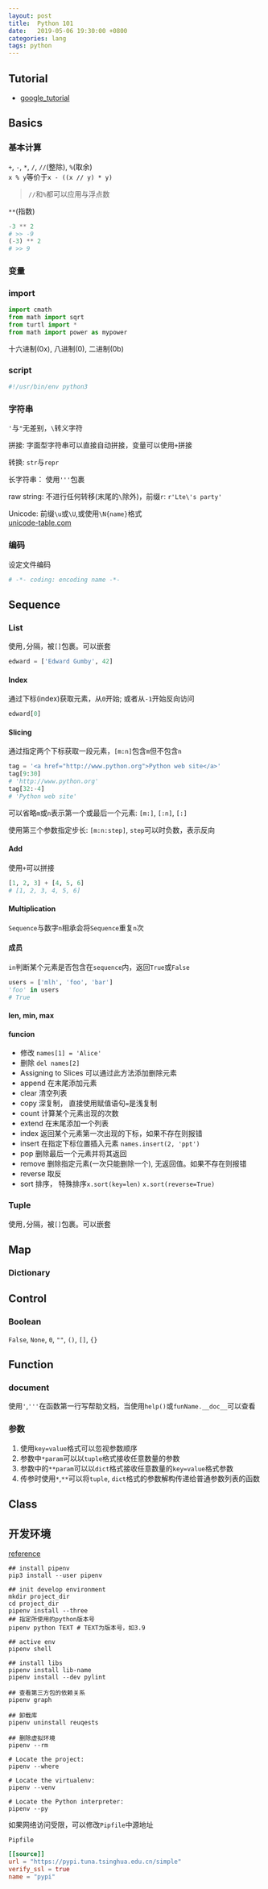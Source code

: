 ```yaml
---
layout: post
title:  Python 101
date:   2019-05-06 19:30:00 +0800
categories: lang
tags: python
---
```


## Tutorial

* [google_tutorial](https://developers.google.com/edu/python/introduction)

## Basics

### 基本计算

`+`, `-`, `*`, `/`, `//`(整除), `%`(取余)  
`x % y`等价于`x - ((x // y) * y)`  

> `//`和`%`都可以应用与浮点数

`**`(指数)

```python
-3 ** 2
# >> -9
(-3) ** 2
# >> 9
```

### 变量

### import

```python
import cmath
from math import sqrt
from turtl import *
from math import power as mypower
```

十六进制(0x), 八进制(0), 二进制(0b)

### script

```python
#!/usr/bin/env python3
```

### 字符串

`'`与`"`无差别，`\`转义字符

拼接: 字面型字符串可以直接自动拼接，变量可以使用`+`拼接

转换: `str`与`repr`

长字符串： 使用`'''`包裹

raw string: 不进行任何转移(末尾的`\`除外)，前缀`r`: `r'Lte\'s party'`

Unicode: 前缀`\u`或`\U`,或使用`\N{name}`格式  
[unicode-table.com](https://unicode-table.com/)

### 编码

设定文件编码

```python
# -*- coding: encoding name -*-
```

## Sequence

### List

使用`,`分隔，被`[]`包裹。可以嵌套

```python
edward = ['Edward Gumby', 42]
```

#### Index

通过下标(index)获取元素，从`0`开始; 或者从`-1`开始反向访问

```python
edward[0]
```

#### Slicing

通过指定两个下标获取一段元素，`[m:n]`包含`m`但不包含`n`

```python
tag = '<a href="http://www.python.org">Python web site</a>'
tag[9:30]
# 'http://www.python.org'
tag[32:-4]
# 'Python web site'
```

可以省略`m`或`n`表示第一个或最后一个元素: `[m:]`, `[:n]`, `[:]`

使用第三个参数指定步长: `[m:n:step]`, `step`可以时负数，表示反向

#### Add

使用`+`可以拼接

```python
[1, 2, 3] + [4, 5, 6]
# [1, 2, 3, 4, 5, 6]
```

#### Multiplication

`Sequence`与数字`n`相承会将`Sequence`重复`n`次

#### 成员

`in`判断某个元素是否包含在`sequence`内，返回`True`或`False`

```python
users = ['mlh', 'foo', 'bar']
'foo' in users
# True
```

#### len, min, max

#### funcion

* 修改 `names[1] = 'Alice'`
* 删除 `del names[2]`
* Assigning to Slices 可以通过此方法添加删除元素
* append 在末尾添加元素
* clear 清空列表
* copy 深复制， 直接使用赋值语句`=`是浅复制
* count 计算某个元素出现的次数
* extend 在末尾添加一个列表
* index 返回某个元素第一次出现的下标，如果不存在则报错
* insert 在指定下标位置插入元素 `names.insert(2, 'ppt')`
* pop 删除最后一个元素并将其返回
* remove 删除指定元素(一次只能删除一个), 无返回值。如果不存在则报错
* reverse 取反
* sort 排序， 特殊排序`x.sort(key=len)` `x.sort(reverse=True)`

### Tuple

使用`,`分隔，被`[]`包裹。可以嵌套

## Map

### Dictionary

## Control

### Boolean

`False`, `None`, `0`, `""`, `()`, `[]`, `{}`

## Function

### document

使用`'`,`'''`在函数第一行写帮助文档，当使用`help()`或`funName.__doc__`可以查看

### 参数

1. 使用`key=value`格式可以忽视参数顺序
2. 参数中`*param`可以以`tuple`格式接收任意数量的参数
3. 参数中的`**param`可以以`dict`格式接收任意数量的`key=value`格式参数
4. 传参时使用`*`,`**`可以将`tuple`, `dict`格式的参数解构传递给普通参数列表的函数

## Class

## 开发环境

[reference](https://vimiix.com/post/2018/03/11/manage-your-virtualenv-with-pipenv/)

```shell
## install pipenv
pip3 install --user pipenv

## init develop environment
mkdir project_dir
cd project_dir
pipenv install --three
## 指定所使用的python版本号
pipenv python TEXT # TEXT为版本号，如3.9

## active env
pipenv shell

## install libs
pipenv install lib-name
pipenv install --dev pylint

## 查看第三方包的依赖关系
pipenv graph

## 卸载库
pipenv uninstall reuqests

## 删除虚拟环境
pipenv --rm

# Locate the project:
pipenv --where

# Locate the virtualenv:
pipenv --venv

# Locate the Python interpreter:
pipenv --py
```

如果网络访问受限，可以修改`Pipfile`中源地址

`Pipfile`

```conf
[[source]]
url = "https://pypi.tuna.tsinghua.edu.cn/simple"
verify_ssl = true
name = "pypi"
```
